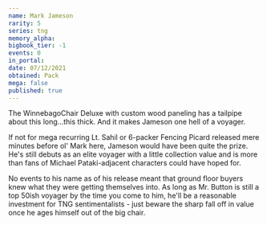 ```yaml
---
name: Mark Jameson
rarity: 5
series: tng
memory_alpha:
bigbook_tier: -1
events: 0
in_portal:
date: 07/12/2021
obtained: Pack
mega: false
published: true
---
```


The WinnebagoChair Deluxe with custom wood paneling has a tailpipe about this long...this thick. And it makes Jameson one hell of a voyager.

If not for mega recurring Lt. Sahil or 6-packer Fencing Picard released mere minutes before ol' Mark here, Jameson would have been quite the prize. He's still debuts as an elite voyager with a little collection value and is more than fans of Michael Pataki-adjacent characters could have hoped for.

No events to his name as of his release meant that ground floor buyers knew what they were getting themselves into. As long as Mr. Button is still a top 50ish voyager by the time you come to him, he'll be a reasonable investment for TNG sentimentalists - just beware the sharp fall off in value once he ages himself out of the big chair.

